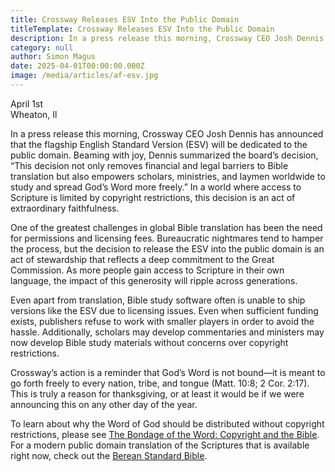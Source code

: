 ```yaml
---
title: Crossway Releases ESV Into the Public Domain
titleTemplate: Crossway Releases ESV Into the Public Domain
description: In a press release this morning, Crossway CEO Josh Dennis has announced that the flagship English Standard Version (ESV) will be dedicated to the public domain.
category: null
author: Simon Magus
date: 2025-04-01T00:00:00.000Z
image: /media/articles/af-esv.jpg
---
```


April 1st<br>Wheaton, Il

In a press release this morning, Crossway CEO Josh Dennis has announced that the flagship English Standard Version (ESV) will be dedicated to the public domain. Beaming with joy, Dennis summarized the board’s decision, “This decision not only removes financial and legal barriers to Bible translation but also empowers scholars, ministries, and laymen worldwide to study and spread God’s Word more freely.” In a world where access to Scripture is limited by copyright restrictions, this decision is an act of extraordinary faithfulness.

One of the greatest challenges in global Bible translation has been the need for permissions and licensing fees. Bureaucratic nightmares tend to hamper the process, but the decision to release the ESV into the public domain is an act of stewardship that reflects a deep commitment to the Great Commission. As more people gain access to Scripture in their own language, the impact of this generosity will ripple across generations.

Even apart from translation, Bible study software often is unable to ship versions like the ESV due to licensing issues. Even when sufficient funding exists, publishers refuse to work with smaller players in order to avoid the hassle. Additionally, scholars may develop commentaries and ministers may now develop Bible study materials without concerns over copyright restrictions.

Crossway’s action is a reminder that God’s Word is not bound—it is meant to go forth freely to every nation, tribe, and tongue (Matt. 10:8; 2 Cor. 2:17). This is truly a reason for thanksgiving, or at least it would be if we were announcing this on any other day of the year.

To learn about why the Word of God should be distributed without copyright restrictions, please see [The Bondage of the Word: Copyright and the Bible](https://sellingjesus.org/articles/copyright-and-the-bible). For a modern public domain translation of the Scriptures that is available right now, check out the [Berean Standard Bible](https://bsb.freely.giving/).
